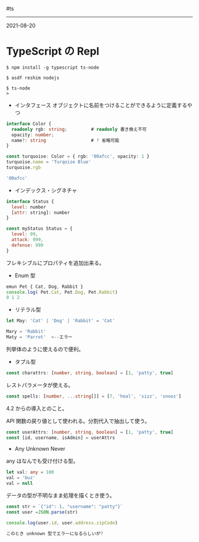 #ts

---
2021-08-20

# TypeScript の Repl

```shell
$ npm install -g typescript ts-node

$ asdf reshim nodejs

$ ts-node
>
```

* インタフェース
オブジェクトに名前をつけることができるように定義するやつ

```ts
interface Color {
  readonly rgb: string;         # readonly 書き換え不可
  opacity: number;
  name?: string                 # ? 省略可能
}

const turquoise: Color = { rgb: '00afcc', opacity: 1 }
turquoise.name = 'Turqoise Blue'
turquoise.rgb

'00afcc'
```

* インデックス・シグネチャ

```js
interface Status {
  level: number
  [attr: string]: number
}

const myStatus Status = {
  level: 99,
  attack: 999,
  defense: 999
}
```

フレキシブルにプロパティを追加出来る。

* Enum 型

```ts
emun Pet { Cat, Dog, Rabbit }
console.log( Pet.Cat, Pet.Dog, Pet.Rabbit)
0 1 2
```

* リテラル型

```ts
let May: 'Cat' | 'Dog' | 'Rabbit' = 'Cat'

Mary = 'Rabbit'
Maty = 'Parrot'  <--エラー
```

列挙体のように使えるので便利。

* タプル型

```ts
const charattrs: [number, string, boolean] = [1, 'patty', true]
```

レストパラメータが使える。
```ts
const spells: [number, ...string[]] = [7, 'heal', 'sizz', 'snooz']
```

4.2 からの導入とのこと。

API 関数の戻り値として使われる。分割代入で抽出して使う。

```ts
const userAttrs: [number, string, boolean] = [1, 'patty', true]
const [id, username, isAdmin] = userAttrs
```

* Any Unknown Never

any はなんでも受け付ける型。

```ts
let val: any = 100
val = 'buz'
val = null
```

データの型が不明なまま処理を描くとき使う。

```ts
const str = `{"id": 1, "username": "patty"}`
const user =JSON.parse(str)

console.log(user.id, user.address.zipCode)

このとき unknown 型でエラーになるらしいが?
```

